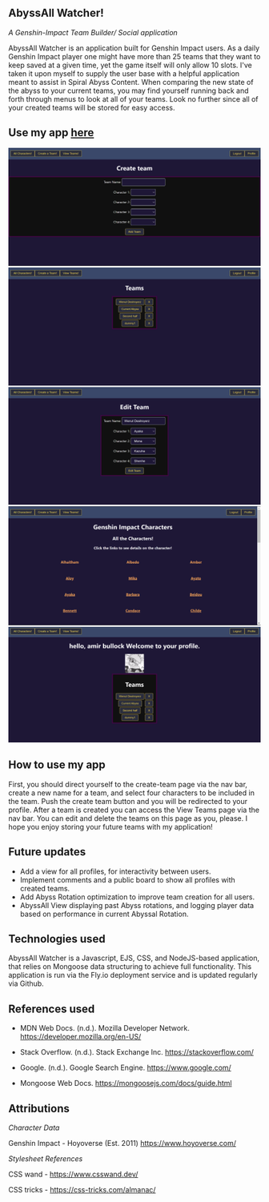 ## AbyssAll Watcher!
_A Genshin-Impact Team Builder/ Social application_

AbyssAll Watcher is an application built for Genshin Impact users. As a daily Genshin Impact player one might have more than 25 teams that they want to keep saved at a given time, yet the game itself will only allow 10 slots. I've taken it upon myself to supply the user base with a helpful application meant to assist in Spiral Abyss Content. When comparing the new state of the abyss to your current teams, you may find yourself running back and forth through menus to look at all of your teams. Look no further since all of your created teams will be stored for easy access.

## Use my app [here](https://abyssall-watcher.fly.dev/)

![Alt text](/public/createteam.png)
![Alt text](/public/allteams.png)
![Alt text](/public/editteam.png)
![Alt text](/public/characters.png)
![Alt text](/public/profile.png)

## How to use my app
First, you should direct yourself to the create-team page via the nav bar, create a new name for a team, and select four characters to be included in the team. Push the create team button and you will be redirected to your profile. After a team is created you can access the View Teams page via the nav bar. You can edit and delete the teams on this page as you, please. I hope you enjoy storing your future teams with my application!

## Future updates

- Add a view for all profiles, for interactivity between users.
- Implement comments and a public board to show all profiles with created teams.
- Add Abyss Rotation optimization to improve team creation for all users.
- AbyssAll View displaying past Abyss rotations, and logging player data based on performance in current Abyssal Rotation.

## Technologies used

AbyssAll Watcher is a Javascript, EJS, CSS, and NodeJS-based application, that relies on Mongoose data structuring to achieve full functionality. This application is run via the Fly.io deployment service and is updated regularly via Github.

## References used

- MDN Web Docs. (n.d.). Mozilla Developer Network. https://developer.mozilla.org/en-US/

- Stack Overflow. (n.d.). Stack Exchange Inc. https://stackoverflow.com/

- Google. (n.d.). Google Search Engine. https://www.google.com/

- Mongoose Web Docs.  https://mongoosejs.com/docs/guide.html

## Attributions

_Character Data_

Genshin Impact - Hoyoverse (Est. 2011) https://www.hoyoverse.com/

_Stylesheet References_

CSS wand - https://www.csswand.dev/

CSS tricks - https://css-tricks.com/almanac/